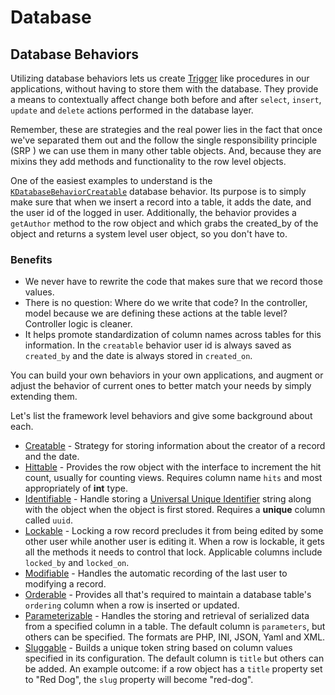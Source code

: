 # Database
## Database Behaviors

Utilizing database behaviors lets us create [Trigger](http://en.wikipedia.org/wiki/Database_trigger) like procedures in our applications, without having to store them with the database. They provide a means to contextually affect change both before and after `select`, `insert`, `update` and `delete` actions performed in the database layer.

Remember, these are strategies and the real power lies in the fact that once we've separated them out and the follow the single responsibility principle (SRP ) we can use them in many other table objects. And, because they are mixins they add methods and functionality to the row level objects.

One of the easiest examples to understand is the [`KDatabaseBehaviorCreatable`](https://github.com/nooku/nooku-framework/blob/master/code/libraries/koowa/libraries/database/behavior/creatable.php) database behavior. Its purpose is to simply make sure that when we insert a record into a table, it adds the date, and the user id of the logged in user. Additionally, the behavior provides a `getAuthor` method to the row object and which grabs the created_by of the object and returns a system level user object, so you don't have to.

### Benefits

+ We never have to rewrite the code that makes sure that we record those values.
+ There is no question: Where do we write that code? In the controller, model because we are defining these actions at the table level? Controller logic is cleaner.
+ It helps promote standardization of column names across tables for this information. In the `creatable` behavior user id is always saved as `created_by` and the date is always stored in `created_on`.


You can build your own behaviors in your own applications, and augment or adjust the behavior of current ones to better match your needs by simply extending them.

Let's list the framework level behaviors and give some background about each.

+ [Creatable](https://github.com/nooku/nooku-framework/blob/master/code/libraries/koowa/libraries/database/behavior/creatable.php) - Strategy for storing information about the creator of a record and the date.
+ [Hittable](https://github.com/nooku/nooku-framework/blob/master/code/libraries/koowa/libraries/database/behavior/hittable.php) - Provides the row object with the interface to increment the  hit count, usually for counting views. Requires column name `hits` and most appropriately of  **int** type.
+ [Identifiable](https://github.com/nooku/nooku-framework/blob/master/code/libraries/koowa/libraries/database/behavior/identifiable.php) - Handle storing a [Universal Unique Identifier]() string along with the object when the object is first stored. Requires a **unique** column called `uuid`.
+ [Lockable](https://github.com/nooku/nooku-framework/blob/master/code/libraries/koowa/libraries/database/behavior/lockable.php) - Locking a row record precludes it from being edited by some other user while another user is editing it.  When a row is lockable, it gets all the methods it needs to control that lock. Applicable columns include `locked_by` and `locked_on`.
+ [Modifiable](https://github.com/nooku/nooku-framework/blob/master/code/libraries/koowa/libraries/database/behavior/modifiable.php) - Handles the automatic recording of the last user to modifying a record.
+ [Orderable](https://github.com/nooku/nooku-framework/blob/master/code/libraries/koowa/libraries/database/behavior/orderable.php) - Provides all that's required to maintain a database table's  `ordering` column when a row is inserted or updated.
+ [Parameterizable](https://github.com/nooku/nooku-framework/blob/master/code/libraries/koowa/libraries/database/behavior/parameterizable.php) - Handles the storing and retrieval of serialized data from a specified column in a table. The default column is `parameters`, but others can be specified. The formats are PHP, INI, JSON, Yaml and XML.
+ [Sluggable](https://github.com/nooku/nooku-framework/blob/master/code/libraries/koowa/libraries/database/behavior/sluggable.php) - Builds a unique token string based on column values specified in its configuration. The default column is `title` but others can be added. An example outcome: if a row object has a `title` property set to "Red Dog", the `slug` property will become "red-dog".
